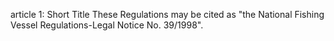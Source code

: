 article 1: Short Title 
These Regulations may be cited as &quot;the National Fishing Vessel Regulations-Legal Notice No. 39&#x2F;1998&quot;.
<ul>
</ul>